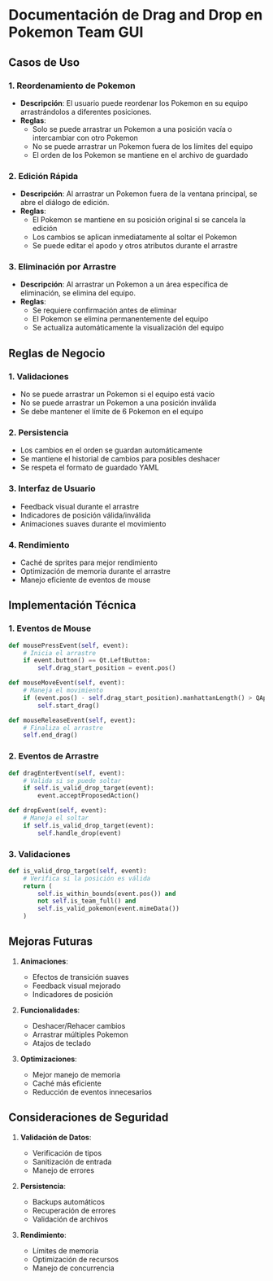 # Documentación de Drag and Drop en Pokemon Team GUI

## Casos de Uso

### 1. Reordenamiento de Pokemon

- **Descripción**: El usuario puede reordenar los Pokemon en su equipo arrastrándolos a diferentes posiciones.
- **Reglas**:
  - Solo se puede arrastrar un Pokemon a una posición vacía o intercambiar con otro Pokemon
  - No se puede arrastrar un Pokemon fuera de los límites del equipo
  - El orden de los Pokemon se mantiene en el archivo de guardado

### 2. Edición Rápida

- **Descripción**: Al arrastrar un Pokemon fuera de la ventana principal, se abre el diálogo de edición.
- **Reglas**:
  - El Pokemon se mantiene en su posición original si se cancela la edición
  - Los cambios se aplican inmediatamente al soltar el Pokemon
  - Se puede editar el apodo y otros atributos durante el arrastre

### 3. Eliminación por Arrastre

- **Descripción**: Al arrastrar un Pokemon a un área específica de eliminación, se elimina del equipo.
- **Reglas**:
  - Se requiere confirmación antes de eliminar
  - El Pokemon se elimina permanentemente del equipo
  - Se actualiza automáticamente la visualización del equipo

## Reglas de Negocio

### 1. Validaciones

- No se puede arrastrar un Pokemon si el equipo está vacío
- No se puede arrastrar un Pokemon a una posición inválida
- Se debe mantener el límite de 6 Pokemon en el equipo

### 2. Persistencia

- Los cambios en el orden se guardan automáticamente
- Se mantiene el historial de cambios para posibles deshacer
- Se respeta el formato de guardado YAML

### 3. Interfaz de Usuario

- Feedback visual durante el arrastre
- Indicadores de posición válida/inválida
- Animaciones suaves durante el movimiento

### 4. Rendimiento

- Caché de sprites para mejor rendimiento
- Optimización de memoria durante el arrastre
- Manejo eficiente de eventos de mouse

## Implementación Técnica

### 1. Eventos de Mouse

```python
def mousePressEvent(self, event):
    # Inicia el arrastre
    if event.button() == Qt.LeftButton:
        self.drag_start_position = event.pos()

def mouseMoveEvent(self, event):
    # Maneja el movimiento
    if (event.pos() - self.drag_start_position).manhattanLength() > QApplication.startDragDistance():
        self.start_drag()

def mouseReleaseEvent(self, event):
    # Finaliza el arrastre
    self.end_drag()
```

### 2. Eventos de Arrastre

```python
def dragEnterEvent(self, event):
    # Valida si se puede soltar
    if self.is_valid_drop_target(event):
        event.acceptProposedAction()

def dropEvent(self, event):
    # Maneja el soltar
    if self.is_valid_drop_target(event):
        self.handle_drop(event)
```

### 3. Validaciones

```python
def is_valid_drop_target(self, event):
    # Verifica si la posición es válida
    return (
        self.is_within_bounds(event.pos()) and
        not self.is_team_full() and
        self.is_valid_pokemon(event.mimeData())
    )
```

## Mejoras Futuras

1. **Animaciones**:
   - Efectos de transición suaves
   - Feedback visual mejorado
   - Indicadores de posición

2. **Funcionalidades**:
   - Deshacer/Rehacer cambios
   - Arrastrar múltiples Pokemon
   - Atajos de teclado

3. **Optimizaciones**:
   - Mejor manejo de memoria
   - Caché más eficiente
   - Reducción de eventos innecesarios

## Consideraciones de Seguridad

1. **Validación de Datos**:
   - Verificación de tipos
   - Sanitización de entrada
   - Manejo de errores

2. **Persistencia**:
   - Backups automáticos
   - Recuperación de errores
   - Validación de archivos

3. **Rendimiento**:
   - Límites de memoria
   - Optimización de recursos
   - Manejo de concurrencia 